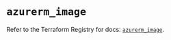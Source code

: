 # `azurerm_image`

Refer to the Terraform Registry for docs: [`azurerm_image`](https://registry.terraform.io/providers/hashicorp/azurerm/3.98.0/docs/resources/image).
